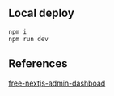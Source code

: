 ## Local deploy
```
npm i
npm run dev
```

## References
[free-nextjs-admin-dashboad](https://github.com/TailAdmin/free-nextjs-admin-dashboard)